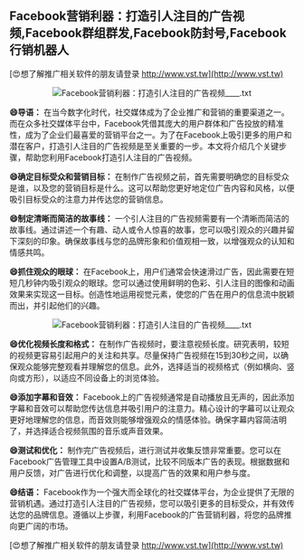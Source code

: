 ## **Facebook营销利器：打造引人注目的广告视频,Facebook群组群发,Facebook防封号,Facebook行销机器人**

[😍想了解推广相关软件的朋友请登录 http://www.vst.tw](http://www.vst.tw)

 <center><img src="https://vst.tw/MP4/tuiguang/png/6.png" alt="Facebook营销利器：打造引人注目的广告视频____.txt"></center>

**😄导语：**
在当今数字化时代，社交媒体成为了企业推广和营销的重要渠道之一。而在众多社交媒体平台中，Facebook凭借其庞大的用户群体和广告投放的精准性，成为了企业们最喜爱的营销平台之一。为了在Facebook上吸引更多的用户和潜在客户，打造引人注目的广告视频是至关重要的一步。本文将介绍几个关键步骤，帮助您利用Facebook打造引人注目的广告视频。

**😄确定目标受众和营销目标：**
在制作广告视频之前，首先需要明确您的目标受众是谁，以及您的营销目标是什么。这可以帮助您更好地定位广告内容和风格，以便吸引目标受众的注意力并传达您的营销信息。

**😄制定清晰而简洁的故事线：**
一个引人注目的广告视频需要有一个清晰而简洁的故事线。通过讲述一个有趣、动人或令人惊喜的故事，您可以吸引观众的兴趣并留下深刻的印象。确保故事线与您的品牌形象和价值观相一致，以增强观众的认知和情感共鸣。

**😄抓住观众的眼球：**
在Facebook上，用户们通常会快速滑过广告，因此需要在短短几秒钟内吸引观众的眼球。您可以通过使用鲜明的色彩、引人注目的图像和动画效果来实现这一目标。创造性地运用视觉元素，使您的广告在用户的信息流中脱颖而出，并引起他们的兴趣。

 <center><img src="https://vst.tw/MP4/tuiguang/png/6.png" alt="Facebook营销利器：打造引人注目的广告视频____.txt"></center>

**😄优化视频长度和格式：**
在制作广告视频时，要注意视频长度。研究表明，较短的视频更容易引起用户的关注和共享。尽量保持广告视频在15到30秒之间，以确保观众能够完整观看并理解您的信息。此外，选择适当的视频格式（例如横向、竖向或方形），以适应不同设备上的浏览体验。

**😄添加字幕和音效：**
Facebook上的广告视频通常是自动播放且无声的，因此添加字幕和音效可以帮助您传达信息并吸引用户的注意力。精心设计的字幕可以让观众更好地理解您的信息，而音效则能够增强观众的情感体验。确保字幕内容简洁明了，并选择适合视频氛围的音乐或声音效果。

**😄测试和优化：**
制作完广告视频后，进行测试并收集反馈非常重要。您可以在Facebook广告管理工具中设置A/B测试，比较不同版本广告的表现。根据数据和用户反馈，对广告进行优化和调整，以提高广告的效果和用户参与度。

**😄结语：**
Facebook作为一个强大而全球化的社交媒体平台，为企业提供了无限的营销机遇。通过打造引人注目的广告视频，您可以吸引更多的目标受众，并有效传达您的品牌信息。遵循以上步骤，利用Facebook的广告营销利器，将您的品牌推向更广阔的市场。

[😍想了解推广相关软件的朋友请登录 http://www.vst.tw](http://www.vst.tw)



